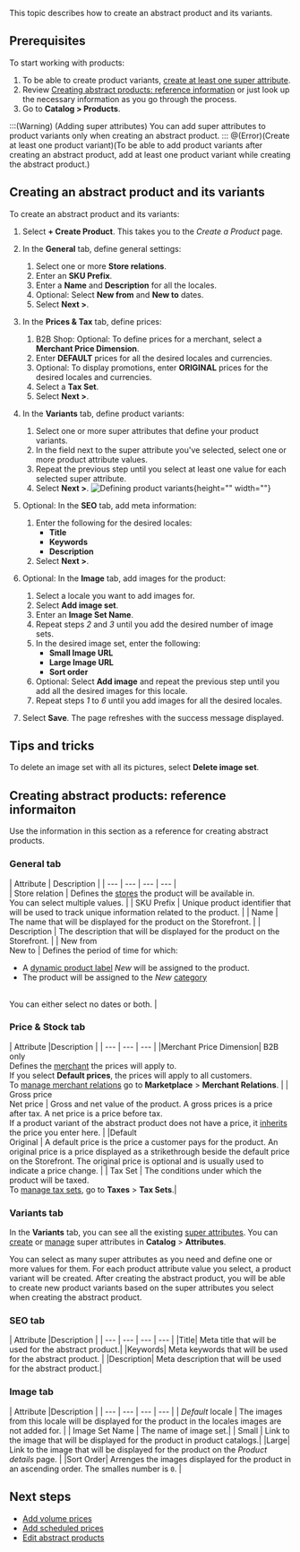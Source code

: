 This topic describes how to create an abstract product and its variants.


## Prerequisites 

To start working with products:
1. To be able to create product variants, [create at least one super attribute](https://documentation.spryker.com/docs/creating-product-attributes).
2. Review [Creating abstract products: reference information](#creating-abstract-products-reference-information) or just look up the necessary information as you go through the process. 
3. Go to  **Catalog > Products**.


:::(Warning) (Adding super attributes)
You can add super attributes to product variants only when creating an abstract product. 
:::
@(Error)(Create at least one product variant)(To be able to add product variants after creating an abstract product,  add at least one product variant while creating the abstract product.)

## Creating an abstract product and its variants
To create an abstract product and its variants:
1. Select **+ Create Product**.
    This takes you to the *Create a Product* page.
2. In the **General** tab, define general settings:
    1. Select one or more **Store relations**.
    2. Enter an **SKU Prefix**.
    3. Enter a **Name** and **Description** for all the locales.
    4. Optional: Select **New from** and **New to** dates.
    5. Select **Next >**.
3. In the **Prices & Tax** tab, define prices:
    1. B2B Shop: Optional: To define prices for a merchant, select a **Merchant Price Dimension**.
    2. Enter **DEFAULT** prices for all the desired locales and currencies. 
    3. Optional: To display promotions, enter **ORIGINAL** prices for the desired locales and currencies.
    4. Select a **Tax Set**.
    5. Select **Next >**.
4. In the **Variants** tab, define product variants:
    1. Select one or more super attributes that define your product variants.
    2. In the field next to the super attribute you've selected, select one or more product attribute values.
    3. Repeat the previous step until you select at least one value for each selected super attribute.  
    4. Select **Next >**.
    ![Defining product variants](https://spryker.s3.eu-central-1.amazonaws.com/docs/User+Guides/Back+Office+user+guide/Catalog/Products/Abstract+products/Creating+abstract+products/defining-product-variants.gif){height="" width=""}

 5. Optional: In the **SEO** tab, add meta information:
     1. Enter the following for the desired locales:
         * **Title**
         * **Keywords**
         * **Description**
     2. Select **Next >**.
6.  Optional: In the **Image** tab, add images for the product:
    1. Select a locale you want to add images for.
    2. Select **Add image set**.
    3. Enter an **Image Set Name**.
    4. Repeat steps *2* and *3* until you add the desired number of image sets.
    5. In the desired image set, enter the following:
        *  **Small Image URL**
        *  **Large Image URL**
        *  **Sort order**
    6. Optional: Select **Add image** and repeat the previous step until you add all the desired images for this locale.
    7. Repeat steps *1* to *6* until you add images for all the desired locales.
7. Select **Save**.
The page refreshes with the success message displayed.

## Tips and tricks 

To delete an image set with all its pictures, select **Delete image set**.


## Creating abstract products: reference informaiton

Use the information in this section as a reference for creating abstract products. 

### General tab
| Attribute | Description | 
| --- | --- | --- | --- |  
| Store relation  | Defines the [stores](https://documentation.spryker.com/docs/multiple-stores) the product will be available in.</br>You can select multiple values. | 
| SKU Prefix | Unique product identifier that will be used to track unique information related to the product. |
| Name | The name that will be displayed for the product on the Storefront. | 
| Description | The description that will be displayed for the product on the Storefront. | 
| New from</br>New to  | Defines the period of time for which: </br><ul><li>A [dynamic product label](https://documentation.spryker.com/docs/product-labels-feature-overview) *New* will be assigned to the product.</li><li>The product will be assigned to the *New* [category](https://documentation.spryker.com/docs/category-management-feature-overview)</li></ul></br> You can either select no dates or both. | 


### Price & Stock tab
| Attribute |Description | 
| --- | --- | --- |
|Merchant Price Dimension| B2B only</br>Defines the [merchant](https://documentation.spryker.com/docs/price-per-merchant-relation-feature-overview) the prices will apply to.</br>If you select **Default prices**, the prices will apply to all customers.</br>To [manage merchant relations](https://documentation.spryker.com/docs/managing-merchant-relations) go to **Marketplace** > **Merchant Relations**. |
| Gross price</br>Net price | Gross and net value of the product. A gross prices is a price after tax. A net price is a price  before tax.</br>If a product variant of the abstract product does not have a price, it [inherits](https://documentation.spryker.com/docs/product-feature-overview#product-information-inheritance) the price you enter here. | 
|Default</br>Original | A default price is the price a customer pays for the product. An original price is a price displayed as a strikethrough beside the default price on the Storefront. The original price is optional and is usually used to indicate a price change. |
| Tax Set | The conditions under which the product will be taxed.</br>To [manage tax sets](https://documentation.spryker.com/docs/managing-tax-rates-sets), go to **Taxes** > **Tax Sets**.|


### Variants tab

In the **Variants** tab, you can see all the existing [super attributes](https://documentation.spryker.com/docs/product-feature-overview#super-attributes). You can [create](https://documentation.spryker.com/docs/creating-product-attributes) or [manage](https://documentation.spryker.com/docs/managing-attributes) super attributes in **Catalog** > **Attributes**.

You can select as many super attributes as you need and define one or more values for them. For each product attribute value you select, a product variant will be created. After creating the abstract product, you will be able to create new product variants based on the super attributes you select when creating the abstract product. 

### SEO tab
| Attribute |Description | 
| --- | --- | --- | --- |
|Title| Meta title that will be used for the abstract product.|
|Keywords| Meta keywords that will be used for the abstract product. |
|Description| Meta description that will be used for the abstract product.|


### Image tab
| Attribute |Description | 
| --- | --- | --- | --- |
| *Default* locale | The images from this locale will be displayed for the product in the locales images are not added for. | 
| Image Set Name | The name of image set.|
| Small | Link to the image that will be displayed for the product in product catalogs.|
|Large| Link to the image that will be displayed for the product on the *Product details* page. |
|Sort Order| Arrenges the images displayed for the product in an ascending order. The smalles number is `0`. |



## Next steps
* [Add volume prices](https://documentation.spryker.com/docs/adding-volume-prices-to-abstract-products)
* [Add scheduled prices](https://documentation.spryker.com/docs/adding-scheduled-prices-to-abstract-products)
* [Edit abstract products](https://documentation.spryker.com/docs/editing-abstract-products)
